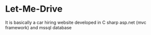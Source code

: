 # Let-Me-Drive
It is basically a car hiring website developed in C sharp asp.net (mvc framework) and mssql database
